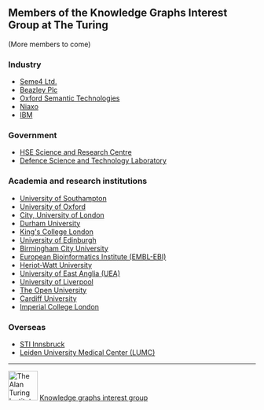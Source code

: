 ## Members of the Knowledge Graphs Interest Group at The Turing

(More members to come)

### Industry
- [Seme4 Ltd.](https://github.com/turing-knowledge-graphs/members/tree/main/seme4)
- [Beazley Plc](https://github.com/turing-knowledge-graphs/members/tree/main/beazley)
- [Oxford Semantic Technologies](https://github.com/turing-knowledge-graphs/members/tree/main/oxfordsemantic)
- [Niaxo](https://github.com/turing-knowledge-graphs/members/tree/main/niaxo)
- [IBM]()
 
###  Government
- [HSE Science and Research Centre](https://github.com/turing-knowledge-graphs/members/tree/main/HSE)
- [Defence Science and Technology Laboratory](https://github.com/turing-knowledge-graphs/members/tree/main/dstl)


### Academia and research institutions
- [University of Southampton](https://github.com/turing-knowledge-graphs/members/tree/main/university_southampton)
- [University of Oxford](https://github.com/turing-knowledge-graphs/members/tree/main/university_oxford)
- [City, University of London](https://github.com/turing-knowledge-graphs/members/tree/main/city)
- [Durham University](https://github.com/turing-knowledge-graphs/members/tree/main/durham_university)
- [King's College London](https://github.com/turing-knowledge-graphs/members/tree/main/kcl)
- [University of Edinburgh](https://github.com/turing-knowledge-graphs/members/tree/main/edinburgh_university)
- [Birmingham City University](https://github.com/turing-knowledge-graphs/members/tree/main/bcu)
- [European Bioinformatics Institute (EMBL-EBI)](https://github.com/turing-knowledge-graphs/members/tree/main/ebi)
- [Heriot-Watt University](https://github.com/turing-knowledge-graphs/members/tree/main/heriot-watt-university)
- [University of East Anglia (UEA)](https://github.com/turing-knowledge-graphs/members/tree/main/UEA)
- [University of Liverpool](https://github.com/turing-knowledge-graphs/members/tree/main/UniLiv)
- [The Open University](https://github.com/turing-knowledge-graphs/members/tree/main/open_university)
- [Cardiff University](https://github.com/turing-knowledge-graphs/members/tree/main/cardiff_university)
- [Imperial College London]()

### Overseas
- [STI Innsbruck](https://github.com/turing-knowledge-graphs/members/tree/main/sti_innsbruck)
- [Leiden University Medical Center (LUMC)](https://github.com/turing-knowledge-graphs/members/tree/main/lumc)



---

<img src="https://upload.wikimedia.org/wikipedia/commons/thumb/b/b5/Alan_Turing_Institute_logo.svg/1200px-Alan_Turing_Institute_logo.svg.png" width="60" alt="The Alan Turing Institute">   [Knowledge graphs interest group](https://www.turing.ac.uk/research/interest-groups/knowledge-graphs)
